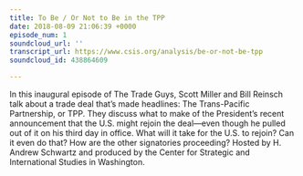 ```yaml
---
title: To Be / Or Not to Be in the TPP
date: 2018-08-09 21:06:39 +0000
episode_num: 1
soundcloud_url: ''
transcript_url: https://www.csis.org/analysis/be-or-not-be-tpp
soundcloud_id: 438864609

---
```

In this inaugural episode of The Trade Guys, Scott Miller and Bill Reinsch talk about a trade deal that’s made headlines: The Trans-Pacific Partnership, or TPP. They discuss what to make of the President’s recent announcement that the U.S. might rejoin the deal—even though he pulled out of it on his third day in office. What will it take for the U.S. to rejoin? Can it even do that? How are the other signatories proceeding? Hosted by H. Andrew Schwartz and produced by the Center for Strategic and International Studies in Washington.